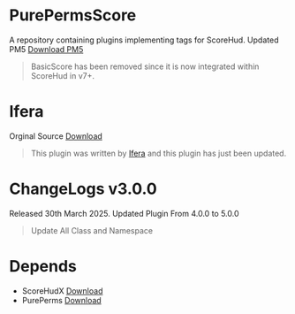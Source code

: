 # PurePermsScore
A repository containing plugins implementing tags for ScoreHud.
Updated PM5
[Download PM5](https://github.com/HosseinYT-PM/PurePermsScore-PM5/releases/)

> BasicScore has been removed since it is now integrated within ScoreHud in v7+.

# Ifera
Orginal Source [Download](https://github.com/Ifera/ScoreHudX/tree/main/PurePermsScore)
> This plugin was written by [Ifera](https://github.com/Ifera) and this plugin has just been updated.

# ChangeLogs v3.0.0
Released 30th March 2025.
Updated Plugin From 4.0.0 to 5.0.0
> Update All Class and Namespace

# Depends
- ScoreHudX [Download](https://github.com/Ifera/ScoreHud)
- PurePerms [Download](https://github.com/poggit-orphanage/PurePerms)

